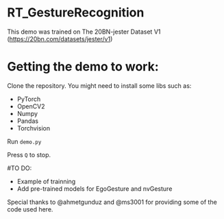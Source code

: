 # RT_GestureRecognition
This demo was trained on The 20BN-jester Dataset V1 (https://20bn.com/datasets/jester/v1)

# Getting the demo to work:

Clone the repository.
You might need to install some libs such as:
  - PyTorch
  - OpenCV2
  - Numpy
  - Pandas 
  - Torchvision
  
Run `demo.py`

Press `Q` to stop.

#TO DO:
- Example of trainning
- Add pre-trained models for EgoGesture and nvGesture
  
Special thanks to @ahmetgunduz and @ms3001 for providing some of the code used here.
  
  
